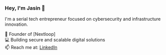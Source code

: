 ### Hey, I'm Jasin 👋  
I'm a serial tech entrepreneur focused on cybersecurity and infrastructure innovation.  

🚀 Founder of [Nextloop]  
💻 Building secure and scalable digital solutions  
📫 Reach me at: [LinkedIn](https://www.linkedin.com/in/jasinjusufi/)
